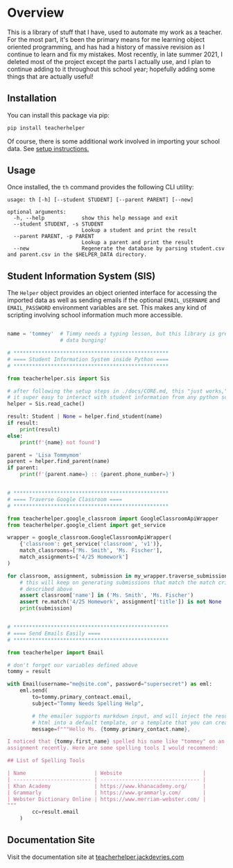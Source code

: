 # Overview

This is a library of stuff that I have, used to automate my work as a teacher.
For the most part, it's been the primary means for me learning object oriented
programming, and has had a history of massive revision as I continue to learn
and fix my mistakes. Most recently, in late summer 2021, I deleted most of the
project except the parts I actually use, and I plan to continue adding to it
throughout this school year; hopefully adding some things that are actually
useful!

## Installation

You can install this package via pip:

```bash
pip install teacherhelper
```

Of course, there is some additional work involved in importing your school
data. See [setup instructions.](https://teacherhelper.jackdevries.com/setup/)

## Usage

Once installed, the `th` command provides the following CLI utility:

```
usage: th [-h] [--student STUDENT] [--parent PARENT] [--new]

optional arguments:
  -h, --help            show this help message and exit
  --student STUDENT, -s STUDENT
                        Lookup a student and print the result
  --parent PARENT, -p PARENT
                        Lookup a parent and print the result
  --new                 Regenerate the database by parsing student.csv and parent.csv in the $HELPER_DATA directory.
```

## Student Information System (SIS)

The `Helper` object provides an object oriented interface for accessing
the imported data as well as sending emails if the optional `EMAIL_USERNAME`
and `EMAIL_PASSWORD` environment variables are set. This makes any kind of
scripting involving school information much more accessible.

```python

name = 'tommey'  # Timmy needs a typing lesson, but this library is great for
                 # data bunging!

# **************************************************
# ==== Student Information System inside Python ====
# **************************************************

from teacherhelper.sis import Sis

# after following the setup steps in ./docs/CORE.md, this "just works," making
# it super easy to interact with student information from any python script
helper = Sis.read_cache()

result: Student | None = helper.find_student(name)
if result:
    print(result)
else:
    print(f'{name} not found')

parent = 'Lisa Tommymom'
parent = helper.find_parent(name)
if parent:
    print(f'{parent.name=} :: {parent.phone_number=}')


# **************************************************
# ==== Traverse Google Classroom ====
# **************************************************

from teacherhelper.google_classroom import GoogleClassroomApiWrapper
from teacherhelper.google_client import get_service

wrapper = google_classroom.GoogleClassroomApiWrapper(
    {'classroom': get_service('classroom', 'v1')},
    match_classrooms=['Ms. Smith', 'Ms. Fischer'],
    match_assignments=['4/25 Homework']
)

for classroom, assignment, submission in my_wrapper.traverse_submissions():
    # this will keep on generating submissions that match the match criteria
    # described above
    assert classroom['name'] in ('Ms. Smith', 'Ms. Fischer')
    assert re.match('4/25 Homework', assignment['title']) is not None
    print(submission)


# **************************************************
# ==== Send Emails Easily ====
# **************************************************

from teacherhelper import Email

# don't forget our variables defined above
tommy = result

with Email(username="me@site.com", password="supersecret") as eml:
    eml.send(
        to=tommy.primary_conteact.email,
        subject="Tommy Needs Spelling Help",

        # the emailer supports markdown input, and will inject the resulting
        # html into a default template, or a template that you can create!
        message=f"""Hello Ms. {tommy.primary_contact.name},

I noticed that {tommy.first_name} spelled his name like "tommey" on an
assignment recently. Here are some spelling tools I would recommend:

## List of Spelling Tools

| Name                      | Website                          |
| ------------------------- | -------------------------------- |
| Khan Academy              | https://www.khanacademy.org/     |
| Grammarly                 | https://www.grammarly.com/       |
| Webster Dictionary Online | https://www.merriam-webster.com/ |
"""
        cc=result.email
    )
```

## Documentation Site

Visit the documentation site at [teacherhelper.jackdevries.com](https://teacherhelper.jackdevries.com/)
